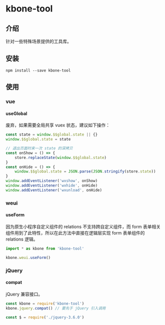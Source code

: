 # kbone-tool

## 介绍

针对一些特殊场景提供的工具库。

## 安装

```
npm install --save kbone-tool
```

## 使用

### vue

#### useGlobal

废弃，如果需要全局共享 vuex 状态，建议如下操作：

```js
const state = window.$$global.state || {}
window.$$global.state = state

// 退出页面时来一次 state 的深拷贝
const onShow = () => {
    store.replaceState(window.$$global.state)
}
const onHide = () => {
    window.$$global.state = JSON.parse(JSON.stringify(store.state))
}
window.addEventListener('wxshow', onShow)
window.addEventListener('wxhide', onHide)
window.addEventListener('wxunload', onHide)
```

### weui

#### useForm

因为原生小程序自定义组件的 relations 不支持跨自定义组件，而 form 表单相关组件用到了此特性，所以在此方法中直接在逻辑层实现 form 表单组件的 relations 逻辑。

```js
import * as kbone from 'kbone-tool'

kbone.weui.useForm()
```

### jQuery

#### compat

jQuery 兼容接口。

```js
const kbone = require('kbone-tool')
kbone.jquery.compat() // 要先于 jQuery 引入调用

const $ = require('./jquery-3.6.0')
```